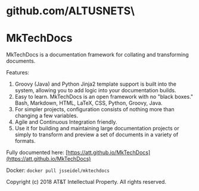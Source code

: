 # github.com/ALTUSNETS\

# MkTechDocs

MkTechDocs is a documentation framework for collating and transforming documents.

Features:

1. Groovy (Java) and Python Jinja2 template support is built into the system, allowing you to add logic into your documentation builds.
2. Easy to learn. MkTechDocs is an open framework with no "black boxes." Bash, Markdown, HTML, LaTeX, CSS, Python, Groovy, Java.
3. For simpler projects, configuration consists of nothing more than changing a few variables.
4. Agile and Continuous Integration friendly.
5. Use it for building and maintaining large documentation projects or simply to transform and preview a set of documents in a variety of formats.

Fully documented here: [https://att.github.io/MkTechDocs](https://att.github.io/MkTechDocs)

Docker: `docker pull jsseidel/mktechdocs`

Copyright (c) 2018 AT&T Intellectual Property. All rights reserved.
